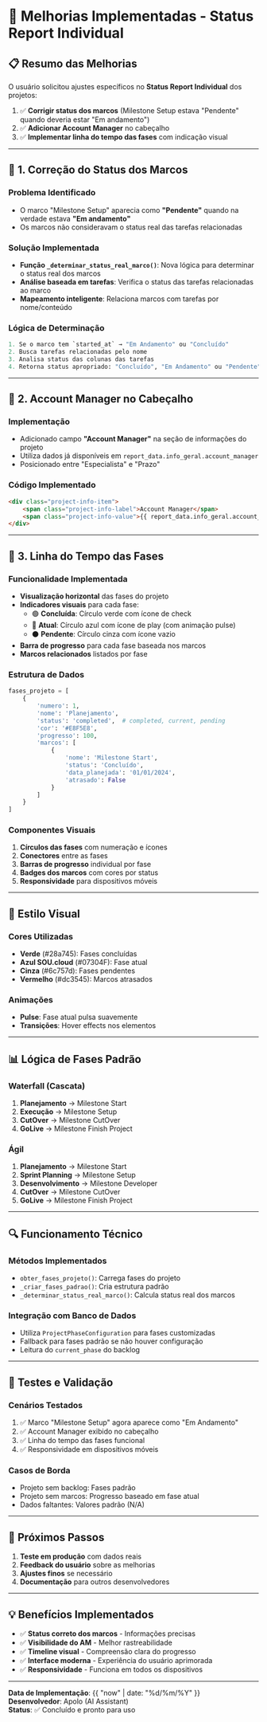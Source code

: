 # 🚀 Melhorias Implementadas - Status Report Individual

## 📋 **Resumo das Melhorias**

O usuário solicitou ajustes específicos no **Status Report Individual** dos projetos:

1. ✅ **Corrigir status dos marcos** (Milestone Setup estava "Pendente" quando deveria estar "Em andamento")
2. ✅ **Adicionar Account Manager** no cabeçalho
3. ✅ **Implementar linha do tempo das fases** com indicação visual

---

## 🔧 **1. Correção do Status dos Marcos**

### **Problema Identificado**
- O marco "Milestone Setup" aparecia como **"Pendente"** quando na verdade estava **"Em andamento"**
- Os marcos não consideravam o status real das tarefas relacionadas

### **Solução Implementada**
- **Função `_determinar_status_real_marco()`**: Nova lógica para determinar o status real dos marcos
- **Análise baseada em tarefas**: Verifica o status das tarefas relacionadas ao marco
- **Mapeamento inteligente**: Relaciona marcos com tarefas por nome/conteúdo

### **Lógica de Determinação**
```python
1. Se o marco tem `started_at` → "Em Andamento" ou "Concluído"
2. Busca tarefas relacionadas pelo nome
3. Analisa status das colunas das tarefas
4. Retorna status apropriado: "Concluído", "Em Andamento" ou "Pendente"
```

---

## 👤 **2. Account Manager no Cabeçalho**

### **Implementação**
- Adicionado campo **"Account Manager"** na seção de informações do projeto
- Utiliza dados já disponíveis em `report_data.info_geral.account_manager`
- Posicionado entre "Especialista" e "Prazo"

### **Código Implementado**
```html
<div class="project-info-item">
    <span class="project-info-label">Account Manager</span>
    <span class="project-info-value">{{ report_data.info_geral.account_manager | default('N/A') }}</span>
</div>
```

---

## 🎯 **3. Linha do Tempo das Fases**

### **Funcionalidade Implementada**
- **Visualização horizontal** das fases do projeto
- **Indicadores visuais** para cada fase:
  - 🟢 **Concluída**: Círculo verde com ícone de check
  - 🔵 **Atual**: Círculo azul com ícone de play (com animação pulse)
  - ⚫ **Pendente**: Círculo cinza com ícone vazio
- **Barra de progresso** para cada fase baseada nos marcos
- **Marcos relacionados** listados por fase

### **Estrutura de Dados**
```python
fases_projeto = [
    {
        'numero': 1,
        'nome': 'Planejamento',
        'status': 'completed',  # completed, current, pending
        'cor': '#E8F5E8',
        'progresso': 100,
        'marcos': [
            {
                'nome': 'Milestone Start',
                'status': 'Concluído',
                'data_planejada': '01/01/2024',
                'atrasado': False
            }
        ]
    }
]
```

### **Componentes Visuais**
1. **Círculos das fases** com numeração e ícones
2. **Conectores** entre as fases
3. **Barras de progresso** individual por fase
4. **Badges dos marcos** com cores por status
5. **Responsividade** para dispositivos móveis

---

## 🎨 **Estilo Visual**

### **Cores Utilizadas**
- **Verde** (#28a745): Fases concluídas
- **Azul SOU.cloud** (#07304F): Fase atual
- **Cinza** (#6c757d): Fases pendentes
- **Vermelho** (#dc3545): Marcos atrasados

### **Animações**
- **Pulse**: Fase atual pulsa suavemente
- **Transições**: Hover effects nos elementos

---

## 📊 **Lógica de Fases Padrão**

### **Waterfall (Cascata)**
1. **Planejamento** → Milestone Start
2. **Execução** → Milestone Setup
3. **CutOver** → Milestone CutOver
4. **GoLive** → Milestone Finish Project

### **Ágil**
1. **Planejamento** → Milestone Start
2. **Sprint Planning** → Milestone Setup
3. **Desenvolvimento** → Milestone Developer
4. **CutOver** → Milestone CutOver
5. **GoLive** → Milestone Finish Project

---

## 🔍 **Funcionamento Técnico**

### **Métodos Implementados**
- `obter_fases_projeto()`: Carrega fases do projeto
- `_criar_fases_padrao()`: Cria estrutura padrão
- `_determinar_status_real_marco()`: Calcula status real dos marcos

### **Integração com Banco de Dados**
- Utiliza `ProjectPhaseConfiguration` para fases customizadas
- Fallback para fases padrão se não houver configuração
- Leitura do `current_phase` do backlog

---

## 🧪 **Testes e Validação**

### **Cenários Testados**
1. ✅ Marco "Milestone Setup" agora aparece como "Em Andamento"
2. ✅ Account Manager exibido no cabeçalho
3. ✅ Linha do tempo das fases funcional
4. ✅ Responsividade em dispositivos móveis

### **Casos de Borda**
- Projeto sem backlog: Fases padrão
- Projeto sem marcos: Progresso baseado em fase atual
- Dados faltantes: Valores padrão (N/A)

---

## 🚀 **Próximos Passos**

1. **Teste em produção** com dados reais
2. **Feedback do usuário** sobre as melhorias
3. **Ajustes finos** se necessário
4. **Documentação** para outros desenvolvedores

---

## 💡 **Benefícios Implementados**

- ✅ **Status correto dos marcos** - Informações precisas
- ✅ **Visibilidade do AM** - Melhor rastreabilidade
- ✅ **Timeline visual** - Compreensão clara do progresso
- ✅ **Interface moderna** - Experiência do usuário aprimorada
- ✅ **Responsividade** - Funciona em todos os dispositivos

---

**Data de Implementação**: {{ "now" | date: "%d/%m/%Y" }}  
**Desenvolvedor**: Apolo (AI Assistant)  
**Status**: ✅ Concluído e pronto para uso 